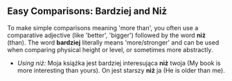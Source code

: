 ## Easy Comparisons: Bardziej and Niż

To make simple comparisons meaning 'more than', you often use a comparative adjective (like 'better', 'bigger') followed by the word **niż** (than). The word **bardziej** literally means 'more/stronger' and can be used when comparing physical height or level, or sometimes more abstractly.

* *Using niż:* Moja książka jest bardziej interesująca **niż** twoja (My book is more interesting than yours). On jest starszy **niż** ja (He is older than me).